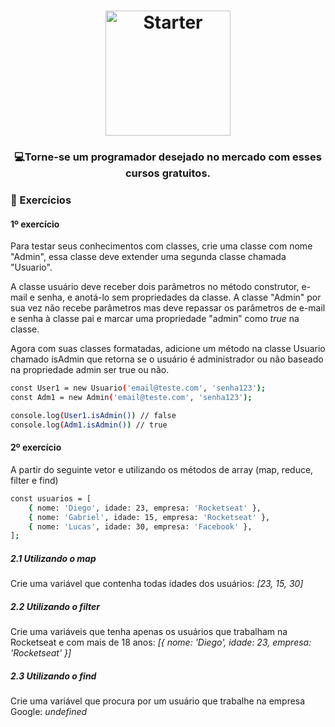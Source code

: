 <h1 align="center">
    <img alt="Starter" src="https://blog.ida.cl/wp-content/uploads/sites/5/2016/06/ecmas6_2.png"  widht="200px" height="200px" />
</h1>

<h3 align="center">
  💻<strong>Torne-se um programador desejado</strong> no mercado com esses cursos gratuitos.
</h3>
 
### :hammer: Exercícios

#### 1º exercício

Para testar seus conhecimentos com classes, crie uma classe com nome "Admin", essa classe deve extender uma segunda classe chamada "Usuario".

A classe usuário deve receber dois parâmetros no método construtor, e-mail e senha, e anotá-lo sem propriedades da classe. 
A classe "Admin" por sua vez não recebe parâmetros mas deve repassar os parâmetros de e-mail e senha à classe pai e marcar uma propriedade "admin" como *true* na                   classe.

Agora com suas classes formatadas, adicione um método na classe Usuario chamado isAdmin que retorna se o usuário é administrador ou não baseado na propriedade admin ser true ou não.

```bash
const User1 = new Usuario('email@teste.com', 'senha123');
const Adm1 = new Admin('email@teste.com', 'senha123');

console.log(User1.isAdmin()) // false
console.log(Adm1.isAdmin()) // true
```

#### 2º exercício

A partir do seguinte vetor e utilizando os métodos de array (map, reduce, filter e find)

```bash
const usuarios = [  
    { nome: 'Diego', idade: 23, empresa: 'Rocketseat' },  
    { nome: 'Gabriel', idade: 15, empresa: 'Rocketseat' },  
    { nome: 'Lucas', idade: 30, empresa: 'Facebook' },
];
```

##### 2.1 Utilizando o *map*

Crie uma variável que contenha todas idades dos usuários: *[23, 15, 30]*

##### 2.2 Utilizando o *filter*

Crie uma variáveis que tenha apenas os usuários que trabalham na Rocketseat e com mais de 18 anos: *[{ nome: 'Diego', idade: 23, empresa: 'Rocketseat' }]*

##### 2.3 Utilizando o *find*

Crie uma variável que procura por um usuário que trabalhe na empresa Google: *undefined*
